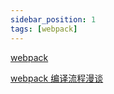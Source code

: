 ```yaml
---
sidebar_position: 1
tags: [webpack]
---
```


[webpack](https://webpack.docschina.org/concepts/)

[webpack 编译流程漫谈](https://github.com/dhj9/blog/issues/4)
